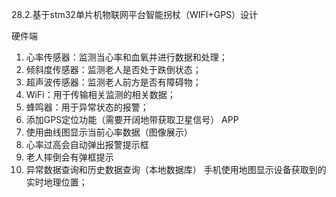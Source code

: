 28.2.基于stm32单片机物联网平台智能拐杖（WIFI+GPS）设计

硬件端
1.	心率传感器：监测当心率和血氧并进行数据和处理；
2.	倾斜度传感器：监测老人是否处于跌倒状态；
3.	超声波传感器：监测老人前方是否有障碍物；
4.	WiFi：用于传输相关监测的相关数据；
5.	蜂鸣器：用于异常状态的报警；
6.	添加GPS定位功能（需要开阔地带获取卫星信号）
APP
1.	使用曲线图显示当前心率数据（图像展示）
2.	心率过高会自动弹出报警提示框
3.	老人摔倒会有弹框提示
4.	异常数据查询和历史数据查询（本地数据库）
手机使用地图显示设备获取到的实时地理位置；
